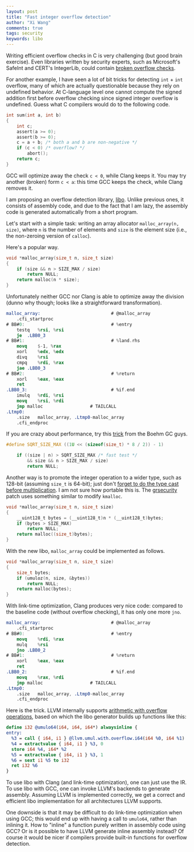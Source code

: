```yaml
---
layout: post
title: "Fast integer overflow detection"
author: "Xi Wang"
comments: true
tags: security
keywords: libo
---
```


Writing efficient overflow checks in C is very challenging
(but good brain exercise).  Even libraries written by security
experts, such as Microsoft's SafeInt and CERT's IntegerLib, could
contain [broken overflow checks](http://blog.regehr.org/archives/593).

For another example, I have seen a lot of bit tricks for detecting
`int` + `int` overflow, many of which are actually questionable
because they rely on undefined behavior.  At C-language level one
cannot compute the signed addition first before overflow checking
since signed integer overflow is undefined.  Guess what C compilers
would do to the following code.

``` c
int sum(int a, int b)
{
	int c;
	assert(a >= 0);
	assert(b >= 0);
	c = a + b; /* both a and b are non-negative */
	if (c < 0) /* overflow? */
		abort();
	return c;
}
```

GCC will optimize away the check `c < 0`, while Clang keeps
it.  You may try another (broken) form `c < a`:
this time GCC keeps the check, while Clang removes it.

I am proposing an overflow detection library,
[libo](https://github.com/xiw/libo).
Unlike previous ones, it consists of assembly code, and due to the
fact that I am lazy, the assembly code is generated automatically
from a short program.

Let's start with a simple task: writing an array allocator
`malloc_array(n, size)`, where `n` is the number of elements
and `size` is the element size
(i.e., the non-zeroing version of `calloc`).

Here's a popular way.

``` c
void *malloc_array(size_t n, size_t size)
{
	if (size && n > SIZE_MAX / size)
		return NULL;
	return malloc(n * size);
}
```

Unfortunately neither GCC nor Clang is able to optimize away the
division (dunno why though; looks like a straightforward transformation).

```nasm
malloc_array:                           # @malloc_array
	.cfi_startproc
# BB#0:                                 # %entry
	testq	%rsi, %rsi
	je	.LBB0_3
# BB#1:                                 # %land.rhs
	movq	$-1, %rax
	xorl	%edx, %edx
	divq	%rsi
	cmpq	%rdi, %rax
	jae	.LBB0_3
# BB#2:                                 # %return
	xorl	%eax, %eax
	ret
.LBB0_3:                                # %if.end
	imulq	%rdi, %rsi
	movq	%rsi, %rdi
	jmp	malloc                  # TAILCALL
.Ltmp0:
	.size	malloc_array, .Ltmp0-malloc_array
	.cfi_endproc
```

If you are crazy about performance, try this
[trick](https://github.com/ivmai/bdwgc/commit/83231d0ab5ed60015797c3d1ad9056295ac3b2bb)
from the Boehm GC guys.

``` c
#define SQRT_SIZE_MAX ((1U << (sizeof(size_t) * 8 / 2)) - 1)

	if ((size | n) > SQRT_SIZE_MAX /* fast test */
	    && size && n > SIZE_MAX / size)
		return NULL;
```

Another way is to promote the integer operation to a wider type,
such as 128-bit (assuming `size_t` is 64-bit); just don't
[forget to do the type cast before multiplication](http://git.kernel.org/linus/8a783896).
I am not sure how portable this is.  The
[grsecurity](http://grsecurity.net/) patch uses something similar
to modify `kmalloc`.

``` c
void *malloc_array(size_t n, size_t size)
{
	__uint128_t bytes = (__uint128_t)n * (__uint128_t)bytes;
	if (bytes > SIZE_MAX)
		return NULL;
	return malloc((size_t)bytes);
}
```

With the new libo, `malloc_array` could be implemented as follows.

``` c
void *malloc_array(size_t n, size_t size)
{
	size_t bytes;
	if (umuloz(n, size, &bytes))
		return NULL;
	return malloc(bytes);
}
```

With link-time optimization, Clang produces very nice code:
compared to the baseline code (without overflow checking),
it has only one more `jno`.

```nasm
malloc_array:                           # @malloc_array
	.cfi_startproc
# BB#0:                                 # %entry
	movq	%rdi, %rax
	mulq	%rsi
	jno	.LBB0_2
# BB#1:                                 # %return
	xorl	%eax, %eax
	ret
.LBB0_2:                                # %if.end
	movq	%rax, %rdi
	jmp	malloc                  # TAILCALL
.Ltmp0:
	.size	malloc_array, .Ltmp0-malloc_array
	.cfi_endproc
```

Here is the trick.  LLVM internally supports
[arithmetic with overflow operations](http://llvm.org/docs/LangRef.html#int_overflow),
based on which the libo generator builds up functions like this:

``` llvm
define i32 @umulo64(i64, i64, i64*) alwaysinline {
entry:
  %3 = call { i64, i1 } @llvm.umul.with.overflow.i64(i64 %0, i64 %1)
  %4 = extractvalue { i64, i1 } %3, 0
  store i64 %4, i64* %2
  %5 = extractvalue { i64, i1 } %3, 1
  %6 = sext i1 %5 to i32
  ret i32 %6
}
```

To use libo with Clang (and link-time optimization), one can just
use the IR.  To use libo with GCC, one can invoke LLVM's backends
to generate assembly.  Assuming LLVM is implemented correctly, we
get a correct and efficient libo implementation for all architectures
LLVM supports.

One downside is that it may be difficult to do link-time optimization
when using GCC; this would end up with having a call to `umulo64`,
rather than inlining it.  How to "inline" a function purely written
in assembly code using GCC?  Or is it possible to have LLVM generate
inline assembly instead?  Of course it would be nicer if compilers
provide built-in functions for overflow detection.
